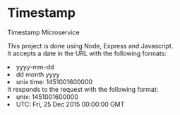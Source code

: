 # Timestamp
Timestamp Microservice

This project is done using Node, Express and Javascript.<br/>
It accepts a date in the URL with the following formats: <br/>
<li>yyyy-mm-dd</li>
<li>dd month yyyy</li>
<li>unix time: 1451001600000</li>
It responds to the request with the following format: <br/>
<li>unix: 1451001600000 </li>
<li>UTC: Fri, 25 Dec 2015 00:00:00 GMT </li>
